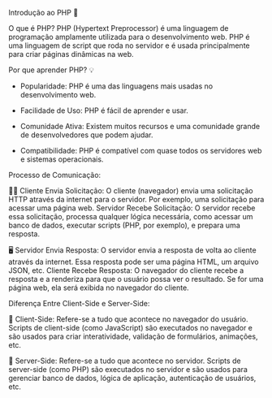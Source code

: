 Introdução ao PHP 🐘

O que é PHP?
PHP (Hypertext Preprocessor) é uma linguagem de programação amplamente utilizada para o desenvolvimento web. PHP é uma linguagem de script que roda no servidor e é usada principalmente para criar páginas dinâmicas na web.

Por que aprender PHP? 💡

- Popularidade: PHP é uma das linguagens mais usadas no desenvolvimento web.

- Facilidade de Uso: PHP é fácil de aprender e usar.

- Comunidade Ativa: Existem muitos recursos e uma comunidade grande de desenvolvedores que podem ajudar.

- Compatibilidade: PHP é compatível com quase todos os servidores web e sistemas operacionais.

Processo de Comunicação:

👨‍💻 Cliente Envia Solicitação: O cliente (navegador) envia uma solicitação HTTP através da internet para o servidor. Por exemplo, uma solicitação para acessar uma página web.
Servidor Recebe Solicitação: O servidor recebe essa solicitação, processa qualquer lógica necessária, como acessar um banco de dados, executar scripts (PHP, por exemplo), e prepara uma resposta.

🖥️ Servidor Envia Resposta: O servidor envia a resposta de volta ao cliente através da internet. Essa resposta pode ser uma página HTML, um arquivo JSON, etc.
Cliente Recebe Resposta: O navegador do cliente recebe a resposta e a renderiza para que o usuário possa ver o resultado. Se for uma página web, ela será exibida no navegador do cliente.

Diferença Entre Client-Side e Server-Side:

🛜 Client-Side: Refere-se a tudo que acontece no navegador do usuário. Scripts de client-side (como JavaScript) são executados no navegador e são usados para criar interatividade, validação de formulários, animações, etc.

🛜 Server-Side: Refere-se a tudo que acontece no servidor. Scripts de server-side (como PHP) são executados no servidor e são usados para gerenciar banco de dados, lógica de aplicação, autenticação de usuários, etc.
